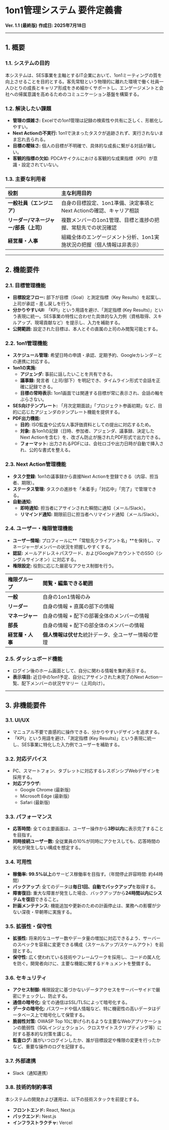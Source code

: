 # 1on1管理システム 要件定義書

**Ver. 1.1 (最終版)**
**作成日: 2025年7月18日**

---

## 1. 概要

### 1.1. システムの目的
本システムは、SES事業を主軸とするIT企業において、1on1ミーティングの質を向上させることを目的とする。客先常駐という物理的に離れた環境で働く社員一人ひとりの成長とキャリア形成をきめ細かくサポートし、エンゲージメントと会社への帰属意識を高めるためのコミュニケーション基盤を構築する。

### 1.2. 解決したい課題
* **管理の煩雑さ:** Excelでの1on1管理は記録の検索性や共有に乏しく、形骸化しやすい。
* **Next Actionの不実行:** 1on1で決まったタスクが追跡されず、実行されないまま忘れ去られる。
* **目標の曖昧さ:** 個人の目標が不明確で、具体的な成長に繋がる対話が難しい。
* **客観的指標の欠如:** PDCAサイクルにおける客観的な成果指標（KPI）が意識・設定されていない。

### 1.3. 主要な利用者

| 役割 | 主な利用目的 |
| :--- | :--- |
| **一般社員（エンジニア）** | 自身の目標設定、1on1準備、決定事項とNext Actionの確認、キャリア相談 |
| **リーダー/マネージャー/部長（上司）** | 複数メンバーの1on1管理、目標と進捗の把握、常駐先での状況確認 |
| **経営層・人事** | 組織全体のエンゲージメント分析、1on1実施状況の把握（個人情報は非表示） |

---

## 2. 機能要件

### 2.1. 目標管理機能
* **目標設定フロー:** 部下が目標（Goal）と測定指標（Key Results）を起案し、上司が承認・差し戻しを行う。
* **分かりやすいUI:** 「KPI」という用語を避け、「測定指標 (Key Results)」という表現に統一。SES事業の特性に合わせた具体的な入力例（資格取得、スキルアップ、現場貢献など）を提示し、入力を補助する。
* **公開範囲:** 設定された目標は、本人とその直属の上司のみ閲覧可能とする。

### 2.2. 1on1管理機能
* **スケジュール管理:** 希望日時の申請・承認、定期予約、Googleカレンダーとの連携に対応する。
* **1on1の実施:**
    * **アジェンダ:** 事前に話したいことを共有できる。
    * **議事録:** 発言者（上司/部下）を明記でき、タイムライン形式で会話を正確に記録できる。
    * **目標の常時表示:** 1on1画面では関連する目標が常に表示され、会話の軸をぶらさない。
* **SES向けテンプレート:** 「月次定期面談」「プロジェクト参画初期」など、目的に応じたアジェンダのテンプレート機能を提供する。
* **PDF出力機能:**
    * **目的:** ISO監査や公式な人事評価資料としての提出に対応するため。
    * **対象:** 各1on1の記録（日時、参加者、アジェンダ、議事録、決定したNext Actionを含む）を、改ざん防止が施されたPDF形式で出力できる。
    * **フォーマット:** 出力されるPDFには、会社ロゴや出力日時が自動で挿入され、公的な書式を整える。

### 2.3. Next Action管理機能
* **タスク登録:** 1on1の議事録から直接Next Actionを登録できる（内容、担当者、期限）。
* **ステータス管理:** タスクの進捗を「未着手」「対応中」「完了」で管理できる。
* **自動通知:**
    * **即時通知:** 担当者にアサインされた瞬間に通知（メール/Slack）。
    * **リマインド通知:** 期限前日に担当者へリマインド通知（メール/Slack）。

### 2.4. ユーザー・権限管理機能
* **ユーザー情報:** プロフィールに**「常駐先クライアント名」**を保持し、マネージャーがメンバーの状況を把握しやすくする。
* **認証:** メールアドレス＋パスワード、およびGoogleアカウントでのSSO（シングルサインオン）に対応する。
* **権限設定:** 役割に応じた厳密なアクセス制御を行う。

| 権限グループ | 閲覧・編集できる範囲 |
| :--- | :--- |
| **一般** | 自身の1on1情報のみ |
| **リーダー** | 自身の情報 + 直属の部下の情報 |
| **マネージャー** | 自身の情報 + 配下の部署全体のメンバーの情報 |
| **部長** | 自身の情報 + 配下の部全体のメンバーの情報 |
| **経営層・人事** | **個人情報は伏せた**統計データ、全ユーザー情報の管理 |

### 2.5. ダッシュボード機能
* ログイン後のホーム画面として、自分に関わる情報を集約表示する。
* **表示項目:** 近日中の1on1予定、自分にアサインされた未完了のNext Action一覧、配下メンバーの状況サマリー（上司向け）。

---

## 3. 非機能要件

### 3.1. UI/UX
* マニュアル不要で直感的に操作できる、分かりやすいデザインを追求する。
* 「KPI」という用語を避け、「測定指標 (Key Results)」という表現に統一し、SES事業に特化した入力例でユーザーを補助する。

### 3.2. 対応デバイス
* PC、スマートフォン、タブレットに対応するレスポンシブWebデザインを採用する。
* **対応ブラウザ:**
    * Google Chrome (最新版)
    * Microsoft Edge (最新版)
    * Safari (最新版)

### 3.3. パフォーマンス
* **応答時間:** 全ての主要画面は、ユーザー操作から**3秒以内**に表示完了することを目指す。
* **同時接続ユーザー数:** 全従業員の10%が同時にアクセスしても、応答時間の劣化が発生しない構成を想定する。

### 3.4. 可用性
* **稼働率:** **99.5%以上**のサービス稼働率を目指す。（年間停止許容時間: 約44時間）
* **バックアップ:** 全てのデータは**毎日1回、自動でバックアップ**を取得する。
* **障害復旧:** 重大な障害が発生した場合、バックアップから**24時間以内にシステムを復旧**できること。
* **計画メンテナンス:** 機能追加や更新のための計画停止は、業務への影響が少ない深夜・早朝帯に実施する。

### 3.5. 拡張性・保守性
* **拡張性:** 将来的なユーザー数やデータ量の増加に対応できるよう、サーバーのスペックを容易に変更できる構成（スケールアップ/スケールアウト）を前提とする。
* **保守性:** 広く使われている技術やフレームワークを採用し、コードの属人化を防ぐ。開発者向けに、主要な機能に関するドキュメントを整備する。

### 3.6. セキュリティ
* **アクセス制御:** 権限設定に基づかないデータアクセスをサーバーサイドで厳密にチェックし、防止する。
* **通信の暗号化:** 全ての通信はSSL/TLSによって暗号化する。
* **データの暗号化:** パスワードや個人情報など、特に機密性の高いデータはデータベース上で暗号化して保管する。
* **脆弱性対策:** OWASP Top 10に挙げられるような主要なWebアプリケーションの脆弱性（SQLインジェクション、クロスサイトスクリプティング等）に対する基本的な対策を講じる。
* **監査ログ:** 誰がいつログインしたか、誰が目標設定や権限の変更を行ったかなど、重要な操作のログを記録する。

### 3.7. 外部連携
* Slack（通知連携）

### 3.8. 技術的制約事項
本システムの開発および運用は、以下の技術スタックを前提とする。
* **フロントエンド:** React, Next.js
* **バックエンド:** Nest.js
* **インフラストラクチャ:** Vercel
